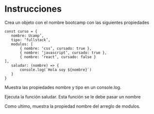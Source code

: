# Instrucciones

Crea un objeto con el nombre bootcamp con las siguientes propiedades

 ```
 const curso = {
	nombre: Ucamp’,
	tipo: ‘fullstack’,
	modulos: [
		{ nombre: ‘css’, cursado: true },
		{ nombre: ‘javascript’, cursado: true },
        { nombre: ‘react’, cursado: false }
],
    saludar: (nombre) => {
        console.log(`Hola soy ${nombre}`)
    }
}
```

Muestra las propiedades nombre y tipo en un console.log. 

Ejecuta la función saludar. Esta función se le debe pasar un nombre

Como ultimo, muestra la propiedad nombre del arreglo de modulos.
